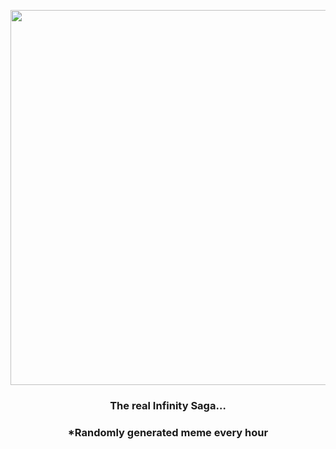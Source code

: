 <p align="center">
        <img src="https://i.redd.it/vwspxr3wu2f91.jpg" width="600" height="600">
        </p>
        <h3 align="center">The real Infinity Saga…</h3>
        <h3 align="center">*Randomly generated meme every hour</h3>
    